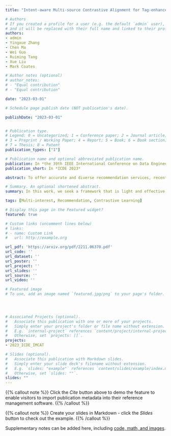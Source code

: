 ```yaml
---
title: "Intent-aware Multi-source Contrastive Alignment for Tag-enhanced Recommendation"

# Authors
# If you created a profile for a user (e.g. the default `admin` user), write the username (folder name) here 
# and it will be replaced with their full name and linked to their profile.
authors:
- admin
- Yingxue Zhang
- Chen Ma
- Wei Guo
- Ruiming Tang
- Xue Liu
- Mark Coates

# Author notes (optional)
# author_notes:
# - "Equal contribution"
# - "Equal contribution"

date: "2023-03-01"

# Schedule page publish date (NOT publication's date).

publishDate: "2023-03-01"


# Publication type.
# Legend: 0 = Uncategorized; 1 = Conference paper; 2 = Journal article;
# 3 = Preprint / Working Paper; 4 = Report; 5 = Book; 6 = Book section;
# 7 = Thesis; 8 = Patent
publication_types: ["1"]

# Publication name and optional abbreviated publication name.
publication: In *the 39th IEEE International Conference on Data Engineering*
publication_short: In *ICDE 2023*

abstract: To offer accurate and diverse recommendation services, recent methods use auxiliary information to foster the learning process of user and item representations. Many stateof-the-art (SOTA) methods fuse different sources of information (user, item, knowledge graph, tags, etc.) into a graph and use Graph Neural Networks (GNNs) to introduce the auxiliary information through the message passing paradigm. In this work, we seek an alternative framework that is light and effective through self-supervised learning across different sources of information, particularly for the commonly accessible item tag information. We use a self-supervision signal to pair users with the auxiliary information (tags) associated with the items they have interacted with before. To achieve the pairing, we create a proxy training task. For a given item, the model predicts which is the correct pairing between the representations obtained from the users that have interacted with this item and the tags assigned to it. This design provides an efficient solution, using the auxiliary information directly to enhance the quality of user and item embeddings. User behavior in recommendation systems is driven by the complex interactions of many factors behind the users’ decision-making processes. To make the pairing process more fine-grained and avoid embedding collapse, we propose a user intent-aware self-supervised pairing process where we split the user embeddings into multiple sub-embedding vectors. Each sub-embedding vector captures a specific user intent via self-supervised alignment with a particular cluster of tags. We integrate our designed framework with various recommendation models, demonstrating its flexibility and compatibility. Through comparison with numerous SOTA methods on seven real-world datasets, we show that our method can achieve better performance while requiring less training time. This indicates the potential of applying our approach on web-scale datasets.

# Summary. An optional shortened abstract.
summary: In this work, we seek a framework that is light and effective through self-supervised learning across different sources of information, particularly for the commonly accessible item tag information, to offer accurate recommendations. We construct a self-supervision signal to better fuse the multi-source information. We further extend it as an intent-aware self-supervised pairing process to distinguish different user interests behind the users’ decision-making processes.

tags: [Multi-interest, Recommendation, Contrastive Learning]

# Display this page in the Featured widget?
featured: true

# Custom links (uncomment lines below)
# links:
# - name: Custom Link
#   url: http://example.org

url_pdf: 'https://arxiv.org/pdf/2211.06370.pdf'
url_code: ''
url_dataset: ''
url_poster: ''
url_project: ''
url_slides: ''
url_source: ''
url_video: ''

# Featured image
# To use, add an image named `featured.jpg/png` to your page's folder. 

  


# Associated Projects (optional).
#   Associate this publication with one or more of your projects.
#   Simply enter your project's folder or file name without extension.
#   E.g. `internal-project` references `content/project/internal-project/index.md`.
#   Otherwise, set `projects: []`.
projects:
- 2023_ICDE_IMCAT

# Slides (optional).
#   Associate this publication with Markdown slides.
#   Simply enter your slide deck's filename without extension.
#   E.g. `slides: "example"` references `content/slides/example/index.md`.
#   Otherwise, set `slides: ""`.
slides: ""
---
```


{{% callout note %}}
Click the *Cite* button above to demo the feature to enable visitors to import publication metadata into their reference management software.
{{% /callout %}}

{{% callout note %}}
Create your slides in Markdown - click the *Slides* button to check out the example.
{{% /callout %}}

Supplementary notes can be added here, including [code, math, and images](https://wowchemy.com/docs/writing-markdown-latex/).

